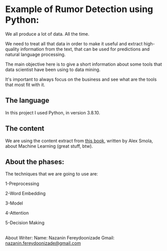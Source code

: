 # Example of Rumor Detection using Python:

We all produce a lot of data. All the time.

We need to treat all that data in order to make it useful and extract high-quality information from the text, that can be used for predictions and natural language processing.

The main objective here is to give a short information about some tools that data scientist have been using to data mining.

It's important to always focus on the business and see what are the tools that most fit with it.

## The language

In this project I used Python, in version 3.8.10.

## The content

We are using the content extract from [this book](https://alex.smola.org/drafts/thebook.pdf), written by Alex Smola, about Machine Learning (great stuff, btw).

## About the phases:

The techniques that we are going to use are:

1-Preprocessing

2-Word Embedding

3-Model

4-Attention

5-Decision Making
<br><br>


About Writer: 
Name: Nazanin Fereydoonizade
Gmail: nazanin.fereydoonizade@gmail.com